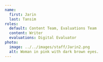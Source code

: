 ```yaml
---
name:
  first: Jarin
  last: Tansim
roles:
  default: Content Team, Evaluations Team
  content: Writer
  evaluations: Digital Evaluator
photo:
  image: ../../images/staff/Jarin2.png
  alt: Woman in pink with dark brown eyes.
---
```

